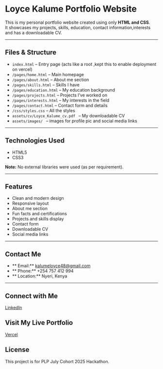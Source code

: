 # Loyce Kalume Portfolio Website

This is my personal portfolio website created using only **HTML and CSS**.  
It showcases my projects, skills, education, contact information,interests and has a downloadable CV.

---

##  Files & Structure

- `index.html` – Entry page (acts like a root ,kept this to enable deployment on vercel)
- `/pages/home.html` – Main homepage
- `/pages/about.html` – About me section
- `/pages/skills.html` – Skills I have
- `/pages/education.html` – My education background
- `/pages/projects.html` – Projects I’ve worked on
- `/pages/interests.html` – My interests in the field 
- `/pages/contact.html` – Contact form and details
- `/css/styles.css` – All the styles
- `assets/cv/Loyce_Kalume_cv.pdf ` – My downloadable CV
- `assets/images/ ` – images for profile pic and social media links
---

##  Technologies Used

- HTML5
- CSS3

**Note:** No external libraries were used (as per requirement).

---

##  Features

- Clean and modern design
- Responsive layout
- About me section
- Fun facts and certifications
- Projects and skills display
- Contact form
- Downloadable CV
- Social media links

---

##  Contact Me

- ** Email:** kalumeloyce48@gmail.com  
- ** Phone:** +254 757 412 994  
- ** Location:** Nyeri, Kenya  

---

## Connect with Me
[LinkedIn](https://www.linkedin.com/in/loyce-kalume-a7ba1b2a1)

## Visit My Live Portfolio
[Vercel](https://portfolio-orcin-two-31.vercel.app/pages/home.html)

##  License
This project is for PLP July Cohort 2025 Hackathon.



